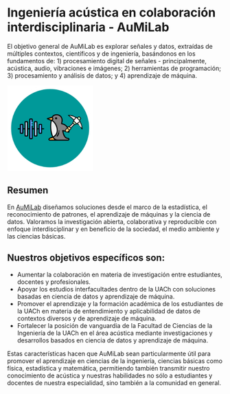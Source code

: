 # Ingeniería acústica en colaboración interdisciplinaria - AuMiLab

El objetivo general de AuMiLab es explorar señales y datos, extraídas de múltiples contextos, científicos y de ingeniería, basándonos en los fundamentos de: 1) procesamiento digital de señales - principalmente, acústica, audio, vibraciones e imágenes; 2) herramientas de programación; 3) procesamiento y análisis de datos; y 4) aprendizaje de máquina.

<img src="https://github.com/vpobleteacustica/AuMiLab/blob/main/AuMiLab_Logo.png" width="200" height="200">

## Resumen

En [AuMiLab](http://aumilab.cl)  diseñamos soluciones desde el marco de la estadística, el reconocimiento de patrones, el aprendizaje de máquinas y la ciencia de datos. 
Valoramos la investigación abierta, colaborativa y reproducible con enfoque interdisciplinar y en beneficio de la sociedad, el medio ambiente y las ciencias básicas.

## Nuestros objetivos específicos son: 

- Aumentar la colaboración en materia de investigación entre estudiantes, docentes y profesionales.
- Apoyar los estudios interfacultades dentro de la UACh con soluciones basadas en ciencia de datos y aprendizaje de máquina.
- Promover el aprendizaje y la formación académica de los estudiantes de la UACh en materia de entendimiento y aplicabilidad de datos de contextos diversos y de aprendizaje de máquina.
- Fortalecer la posición de vanguardia de la Facultad de Ciencias de la Ingeniería de la UACh en el área acústica mediante investigaciones y desarrollos basados en ciencia de datos y aprendizaje de máquina.

Estas características hacen que AuMiLab sean particularmente útil para promover el aprendizaje en ciencias de la ingeniería, ciencias básicas como física, estadística y matemática, permitiendo también transmitir nuestro conocimiento de acústica y nuestras habilidades no sólo a estudiantes y docentes de nuestra especialidad, sino también a la comunidad en general.




